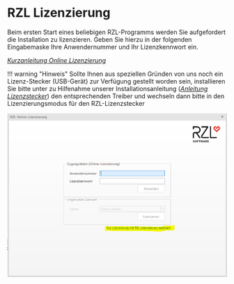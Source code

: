 # RZL Lizenzierung

Beim ersten Start eines beliebigen RZL-Programms werden Sie aufgefordert
die Installation zu lizenzieren. Geben Sie hierzu in der folgenden
Eingabemaske Ihre Anwendernummer und Ihr Lizenzkennwort ein.

[*Kurzanleitung Online Lizenzierung*](https://rzlsoftware.at/fileadmin/user_upload/rzl/Kurzanleitungen/TECHNIK/TECH_Online-Lizenzierung.pdf)

!!! warning "Hinweis"
    Sollte Ihnen aus speziellen Gründen von uns noch ein Lizenz-Stecker
    (USB-Gerät) zur Verfügung gestellt worden sein, installieren Sie bitte
    unter zu Hilfenahme unserer Installationsanleitung
    (*[Anleitung Lizenzstecker](https://rzlsoftware.at/fileadmin/user_upload/rzl/Kurzanleitungen/TECHNIK/TECHNIK_RZL_Lizenzstecker.pdf)*)
    den entsprechenden Treiber und wechseln dann bitte in den
    Lizenzierungsmodus für den RZL-Lizenzstecker

![Online-Lizenzierung](img/RZLOnlineLizenzierung_Zugangsdaten.png)